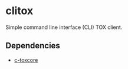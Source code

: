 # clitox

Simple command line interface (CLI) TOX client.

## Dependencies

- [c-toxcore](https://github.com/TokTok/c-toxcore)

